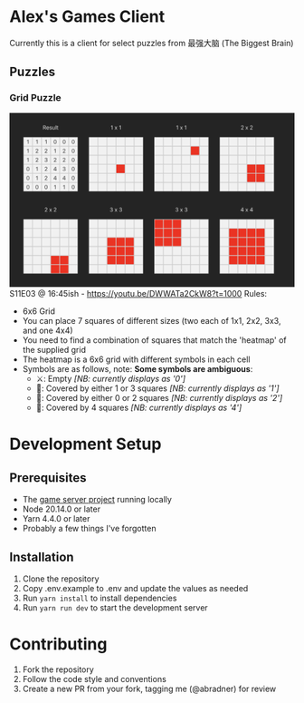 # Alex's Games Client

Currently this is a client for select puzzles from 最强大脑 (The Biggest Brain)

## Puzzles

### Grid Puzzle
![](docs/grid_example.png)
S11E03 @ 16:45ish - https://youtu.be/DWWATa2CkW8?t=1000
Rules:
- 6x6 Grid
- You can place 7 squares of different sizes (two each of 1x1, 2x2, 3x3, and one 4x4)
- You need to find a combination of squares that match the 'heatmap' of the supplied grid
- The heatmap is a 6x6 grid with different symbols in each cell
- Symbols are as follows, note: **Some symbols are ambiguous**:
  - ⚔: Empty _[NB: currently displays as '0']_
  - 🔺: Covered by either 1 or 3 squares _[NB: currently displays as '1']_
  - 🔵: Covered by either 0 or 2 squares _[NB: currently displays as '2']_
  - 🌲: Covered by 4 squares _[NB: currently displays as '4']_

# Development Setup

## Prerequisites

- The [game server project](https://github.com/abradner/zqdn_games) running locally
- Node 20.14.0 or later
- Yarn 4.4.0 or later
- Probably a few things I've forgotten

## Installation

1. Clone the repository
2. Copy .env.example to .env and update the values as needed
3. Run `yarn install` to install dependencies
4. Run `yarn run dev` to start the development server

# Contributing

1. Fork the repository
2. Follow the code style and conventions
3. Create a new PR from your fork, tagging me (@abradner) for review
